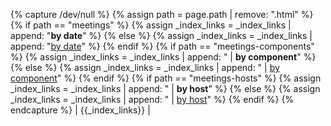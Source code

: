 {% capture /dev/null %}
{% assign path = page.path | remove: ".html" %}
{% if path == "meetings" %}
  {% assign _index_links = _index_links | append: "<strong>by date</strong>" %}
{% else %}
  {% assign _index_links = _index_links | append: "<a href='/meetings/'>by date</a>" %}
{% endif %}
{% if path == "meetings-components" %}
  {% assign _index_links = _index_links | append: " | <strong>by component</strong>" %}
{% else %}
  {% assign _index_links = _index_links | append: " | <a href='/meetings-components/'>by component</a>" %}
{% endif %}
{% if path == "meetings-hosts" %}
  {% assign _index_links = _index_links | append: " | <strong>by host</strong>" %}
{% else %}
  {% assign _index_links = _index_links | append: " | <a href='/meetings-hosts/'>by host</a>" %}
{% endif %}
{% endcapture %}
| {{_index_links}} |
